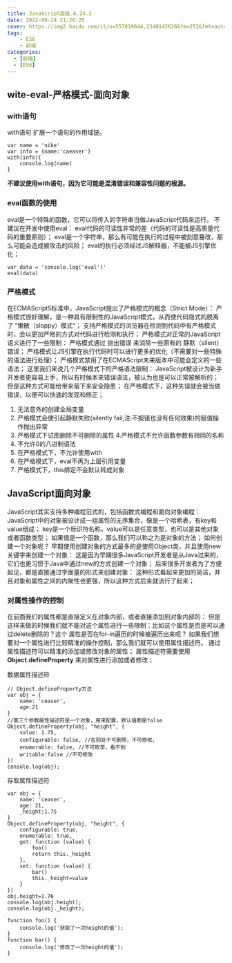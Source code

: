```yaml
---
title: JavaScript高级.6.24.3
date: 2022-06-24 21:20:25
cover: https://img2.baidu.com/it/u=557819644,2340142626&fm=253&fmt=auto&a=138&f=JEG?w=1000&h=500
tags:
    - ES6
    - 前端
categories:
  - [前端]
  - [ES6]
---
```

## wite-eval-严格模式-面向对象
### with语句
with语句 扩展一个语句的作用域链。
```
var name = 'nike'
var info = {name:'caeaser'}
with(info){
    console.log(name)
}
```
**不建议使用with语句，因为它可能是混淆错误和兼容性问题的根源。**
<!-- more -->

### eval函数的使用
eval是一个特殊的函数，它可以将传入的字符串当做JavaScript代码来运行。
 不建议在开发中使用eval：
eval代码的可读性非常的差（代码的可读性是高质量代码的重要原则）；
eval是一个字符串，那么有可能在执行的过程中被刻意篡改，那么可能会造成被攻击的风险；
eval的执行必须经过JS解释器，不能被JS引擎优化；
```
var data = 'console.log('eval')'
eval(data)
```

### 严格模式
 在ECMAScript5标准中，JavaScript提出了严格模式的概念（Strict Mode）：
严格模式很好理解，是一种具有限制性的JavaScript模式，从而使代码隐式的脱离了 ”懒散（sloppy）模式“；
支持严格模式的浏览器在检测到代码中有严格模式时，会以更加严格的方式对代码进行检测和执行；
 严格模式对正常的JavaScript语义进行了一些限制：
严格模式通过 抛出错误 来消除一些原有的 静默（silent）错误；
严格模式让JS引擎在执行代码时可以进行更多的优化（不需要对一些特殊的语法进行处理）；
严格模式禁用了在ECMAScript未来版本中可能会定义的一些语法；
这里我们来说几个严格模式下的严格语法限制：
JavaScript被设计为新手开发者更容易上手，所以有时候本来错误语法，被认为也是可以正常被解析的；
但是这种方式可能给带来留下来安全隐患；
在严格模式下，这种失误就会被当做错误，以便可以快速的发现和修正；

1. 无法意外的创建全局变量
2. 严格模式会使引起静默失败(silently fail,注:不报错也没有任何效果)的赋值操作抛出异常
3. 严格模式下试图删除不可删除的属性
4.严格模式不允许函数参数有相同的名称
5. 不允许0的八进制语法
6. 在严格模式下，不允许使用with
7. 在严格模式下，eval不再为上层引用变量
8. 严格模式下，this绑定不会默认转成对象


## JavaScript面向对象
JavaScript其实支持多种编程范式的，包括函数式编程和面向对象编程：
JavaScript中的对象被设计成一组属性的无序集合，像是一个哈希表，有key和value组成；
key是一个标识符名称，value可以是任意类型，也可以是其他对象或者函数类型；
如果值是一个函数，那么我们可以称之为是对象的方法；
 如何创建一个对象呢？
 早期使用创建对象的方式最多的是使用Object类，并且使用new关键字来创建一个对象：
这是因为早期很多JavaScript开发者是从Java过来的，它们也更习惯于Java中通过new的方式创建一个对象；
 后来很多开发者为了方便起见，都是直接通过字面量的形式来创建对象：
这种形式看起来更加的简洁，并且对象和属性之间的内聚性也更强，所以这种方式后来就流行了起来；
### 对属性操作的控制
在前面我们的属性都是直接定义在对象内部，或者直接添加到对象内部的：
但是这样来做的时候我们就不能对这个属性进行一些限制：比如这个属性是否是可以通过delete删除的？这个
属性是否在for-in遍历的时候被遍历出来呢？
 如果我们想要对一个属性进行比较精准的操作控制，那么我们就可以使用属性描述符。
通过属性描述符可以精准的添加或修改对象的属性；
属性描述符需要使用 **Object.defineProperty** 来对属性进行添加或者修改；

数据属性描述符
```
// Object.defineProperty方法
var obj = {
    name: 'ceaser',
    age:21
}
//第三个参数属性描述符是一个对象，用来配置，默认值都是false
Object.defineProperty(obj, "height", {
    value: 1.75,
    configurable: false, //在别处不可删除，不可修改，
    enumerable: false, //不可枚举，看不到
    writable:false //不可修改
})
console.log(obj);
```
存取属性描述符
```
var obj = {
    name: 'ceaser',
    age: 21,
    _height:1.75
}
Object.defineProperty(obj, "height", {
    configurable: true,
    enumerable: true,
    get: function (value) {
        foo()
        return this._height
    },
    set: function (value) {
        bar()
        this._height=value
    }
})
obj.height=1.76
console.log(obj.height);
console.log(obj._height);

function foo() {
    console.log('获取了一次height的值');
}
function bar() {
    console.log('修改了一次height的值');
}
```
